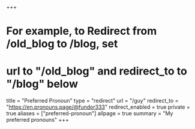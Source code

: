 +++
# For example, to Redirect from /old_blog to /blog, set
# url to "/old_blog" and redirect_to to "/blog" below
title = "Preferred Pronoun"
type = "redirect"
url = "/guy"
redirect_to = "https://en.pronouns.page/@fundor333"
redirect_enabled = true
private = true
aliases = ["preferred-pronoun"]
allpage = true
summary = "My preferred pronouns"
+++
